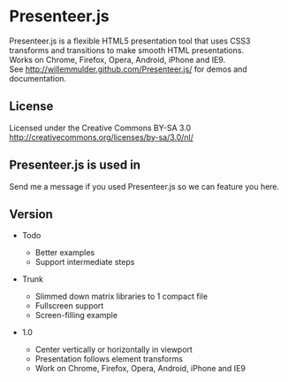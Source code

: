 Presenteer.js
============

Presenteer.js is a flexible HTML5 presentation tool that uses CSS3 transforms and transitions to make smooth HTML presentations.  
Works on Chrome, Firefox, Opera, Android, iPhone and IE9.  
See http://willemmulder.github.com/Presenteer.js/ for demos and documentation.

License
----------------
Licensed under the Creative Commons BY-SA 3.0  
http://creativecommons.org/licenses/by-sa/3.0/nl/

Presenteer.js is used in
----------------
Send me a message if you used Presenteer.js so we can feature you here.

Version
-----------------
* Todo
  * Better examples  
  * Support intermediate steps  

* Trunk  
  + Slimmed down matrix libraries to 1 compact file  
  + Fullscreen support  
  + Screen-filling example  

* 1.0  
  + Center vertically or horizontally in viewport  
  + Presentation follows element transforms  
  + Work on Chrome, Firefox, Opera, Android, iPhone and IE9  